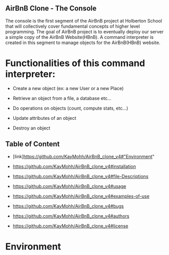## AirBnB Clone - The Console
The console is the first segment of the AirBnB project at Holberton School that will collectively cover fundamental concepts of higher level programming. The goal of AirBnB project is to eventually deploy our server a simple copy of the AirBnB Website(HBnB). A command interpreter is created in this segment to manage objects for the AirBnB(HBnB) website.

# Functionalities of this command interpreter:

* Create a new object (ex: a new User or a new Place)

* Retrieve an object from a file, a database etc...

* Do operations on objects (count, compute stats, etc...)

* Update attributes of an object

* Destroy an object

## Table of Content

* [link]https://github.com/KayMohh/AirBnB_clone_v4#"Environment"

* https://github.com/KayMohh/AirBnB_clone_v4#installation

* https://github.com/KayMohh/AirBnB_clone_v4#file-Descriptions

* https://github.com/KayMohh/AirBnB_clone_v4#usage

* https://github.com/KayMohh/AirBnB_clone_v4#examples-of-use

* https://github.com/KayMohh/AirBnB_clone_v4#bugs

* https://github.com/KayMohh/AirBnB_clone_v4#authors

* https://github.com/KayMohh/AirBnB_clone_v4#license

# Environment
